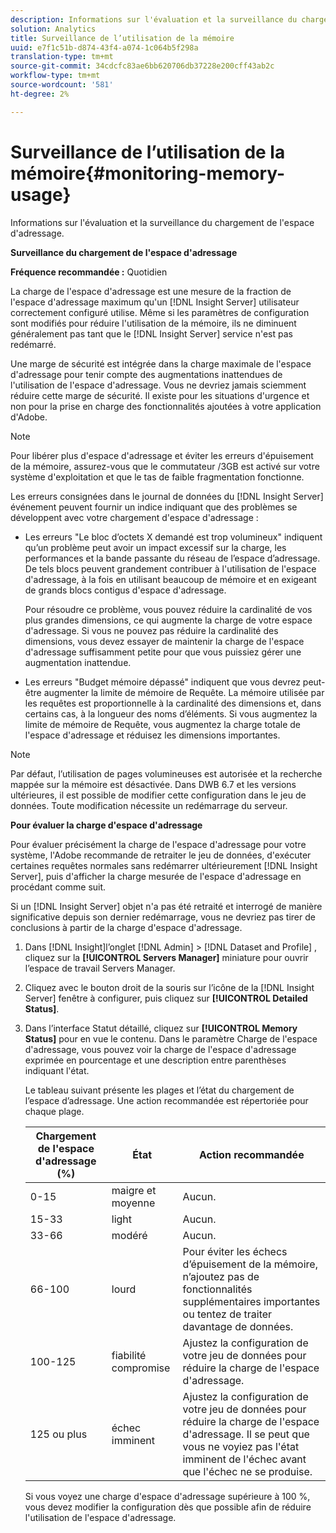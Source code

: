 ```yaml
---
description: Informations sur l'évaluation et la surveillance du chargement de l'espace d'adressage.
solution: Analytics
title: Surveillance de l’utilisation de la mémoire
uuid: e7f1c51b-d874-43f4-a074-1c064b5f298a
translation-type: tm+mt
source-git-commit: 34cdcfc83ae6bb620706db37228e200cff43ab2c
workflow-type: tm+mt
source-wordcount: '581'
ht-degree: 2%

---
```



# Surveillance de l’utilisation de la mémoire{#monitoring-memory-usage}

Informations sur l&#39;évaluation et la surveillance du chargement de l&#39;espace d&#39;adressage.

**Surveillance du chargement de l&#39;espace d&#39;adressage**

**Fréquence recommandée :** Quotidien

La charge de l&#39;espace d&#39;adressage est une mesure de la fraction de l&#39;espace d&#39;adressage maximum qu&#39;un [!DNL Insight Server] utilisateur correctement configuré utilise. Même si les paramètres de configuration sont modifiés pour réduire l&#39;utilisation de la mémoire, ils ne diminuent généralement pas tant que le [!DNL Insight Server] service n&#39;est pas redémarré.

Une marge de sécurité est intégrée dans la charge maximale de l&#39;espace d&#39;adressage pour tenir compte des augmentations inattendues de l&#39;utilisation de l&#39;espace d&#39;adressage. Vous ne devriez jamais sciemment réduire cette marge de sécurité. Il existe pour les situations d&#39;urgence et non pour la prise en charge des fonctionnalités ajoutées à votre application d&#39;Adobe.

>[!NOTE]
>
>Pour libérer plus d&#39;espace d&#39;adressage et éviter les erreurs d&#39;épuisement de la mémoire, assurez-vous que le commutateur /3GB est activé sur votre système d&#39;exploitation et que le tas de faible fragmentation fonctionne.

Les erreurs consignées dans le journal de données du [!DNL Insight Server] événement peuvent fournir un indice indiquant que des problèmes se développent avec votre chargement d&#39;espace d&#39;adressage :

* Les erreurs &quot;Le bloc d’octets X demandé est trop volumineux&quot; indiquent qu’un problème peut avoir un impact excessif sur la charge, les performances et la bande passante du réseau de l’espace d’adressage. De tels blocs peuvent grandement contribuer à l&#39;utilisation de l&#39;espace d&#39;adressage, à la fois en utilisant beaucoup de mémoire et en exigeant de grands blocs contigus d&#39;espace d&#39;adressage.

   Pour résoudre ce problème, vous pouvez réduire la cardinalité de vos plus grandes dimensions, ce qui augmente la charge de votre espace d&#39;adressage. Si vous ne pouvez pas réduire la cardinalité des dimensions, vous devez essayer de maintenir la charge de l&#39;espace d&#39;adressage suffisamment petite pour que vous puissiez gérer une augmentation inattendue.
* Les erreurs &quot;Budget mémoire dépassé&quot; indiquent que vous devrez peut-être augmenter la limite de mémoire de Requête. La mémoire utilisée par les requêtes est proportionnelle à la cardinalité des dimensions et, dans certains cas, à la longueur des noms d’éléments. Si vous augmentez la limite de mémoire de Requête, vous augmentez la charge totale de l&#39;espace d&#39;adressage et réduisez les dimensions importantes.

>[!NOTE]
>
>Par défaut, l’utilisation de pages volumineuses est autorisée et la recherche mappée sur la mémoire est désactivée. Dans DWB 6.7 et les versions ultérieures, il est possible de modifier cette configuration dans le jeu de données. Toute modification nécessite un redémarrage du serveur.

**Pour évaluer la charge d&#39;espace d&#39;adressage**

Pour évaluer précisément la charge de l&#39;espace d&#39;adressage pour votre système, l&#39;Adobe recommande de retraiter le jeu de données, d&#39;exécuter certaines requêtes normales sans redémarrer ultérieurement [!DNL Insight Server], puis d&#39;afficher la charge mesurée de l&#39;espace d&#39;adressage en procédant comme suit.

Si un [!DNL Insight Server] objet n&#39;a pas été retraité et interrogé de manière significative depuis son dernier redémarrage, vous ne devriez pas tirer de conclusions à partir de la charge d&#39;espace d&#39;adressage.

1. Dans [!DNL Insight]l’onglet [!DNL Admin] > [!DNL Dataset and Profile] , cliquez sur la **[!UICONTROL Servers Manager]** miniature pour ouvrir l’espace de travail Servers Manager.
1. Cliquez avec le bouton droit de la souris sur l’icône de la [!DNL Insight Server] fenêtre à configurer, puis cliquez sur **[!UICONTROL Detailed Status]**.
1. Dans l’interface Statut détaillé, cliquez sur **[!UICONTROL Memory Status]** pour en vue le contenu. Dans le paramètre Charge de l&#39;espace d&#39;adressage, vous pouvez voir la charge de l&#39;espace d&#39;adressage exprimée en pourcentage et une description entre parenthèses indiquant l&#39;état.

   Le tableau suivant présente les plages et l’état du chargement de l’espace d’adressage. Une action recommandée est répertoriée pour chaque plage.

   | Chargement de l&#39;espace d&#39;adressage (%) | État | Action recommandée |
   |---|---|---|
   | 0-15 | maigre et moyenne | Aucun. |
   | 15-33 | light | Aucun. |
   | 33-66 | modéré | Aucun. |
   | 66-100 | lourd | Pour éviter les échecs d’épuisement de la mémoire, n’ajoutez pas de fonctionnalités supplémentaires importantes ou tentez de traiter davantage de données. |
   | 100-125 | fiabilité compromise | Ajustez la configuration de votre jeu de données pour réduire la charge de l&#39;espace d&#39;adressage. |
   | 125 ou plus | échec imminent | Ajustez la configuration de votre jeu de données pour réduire la charge de l&#39;espace d&#39;adressage. Il se peut que vous ne voyiez pas l&#39;état imminent de l&#39;échec avant que l&#39;échec ne se produise. |

   Si vous voyez une charge d&#39;espace d&#39;adressage supérieure à 100 %, vous devez modifier la configuration dès que possible afin de réduire l&#39;utilisation de l&#39;espace d&#39;adressage.

